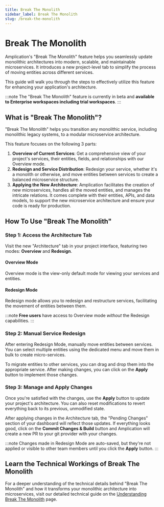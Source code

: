 ```yaml
---
title: Break The Monolith
sidebar_label: Break The Monolith
slug: /break-the-monolith
---
```


# Break The Monolith

Amplication's "Break The Monolith" feature helps you seamlessly update monolithic architectures into modern, scalable, and maintainable microservices. It introduces a new project-level tab to simplify the process of moving entities across different services.

This guide will walk you through the steps to effectively utilize this feature for enhancing your application's architecture.

:::note
The "Break The Monolith" feature is currently in beta and **available to Enterprise workspaces including trial workspaces**.
:::

## What is "Break The Monolith"?

"Break The Monolith" helps you transition any monolithic service, including monolithic legacy systems, to a modular microservice architecture. <!-- It allows for both manual and AI-driven restructuring of services. -->

This feature focuses on the following 3 parts:

1. **Overview of Current Services**: Get a comprehensive view of your project's services, their entities, fields, and relationships with our Overview mode.
2. **Redesign and Service Distribution**: <!-- Manually or with AI assistance, r--> Redesign your service, whether it's a monolith or otherwise, and move entities between services to create a balanced microservice structure.
3. **Applying the New Architecture**: Amplication facilitates the creation of new microservices, handles all the moved entities, and manages the intricate relations. It comes complete with their entities, APIs, and data models, to support the new microservice architecture and ensure your code is ready for production.

## How To Use "Break The Monolith"

### Step 1: Access the Architecture Tab

Visit the new "Architecture" tab in your project interface, featuring two modes: **Overview** and **Redesign**.

#### Overview Mode

Overview mode is the view-only default mode for viewing your services and entities.

#### Redesign Mode

Redesign mode allows you to redesign and restructure services, facilitating the movement of entities between them.

:::note
**Free users** have access to Overview mode _without_ the Redesign capabilities.
:::

### Step 2: Manual Service Redesign

After entering Redesign Mode, manually move entities between services. You can select multiple entities using the dedicated menu and move them in bulk to create micro-services.

To migrate entities to other services, you can drag and drop them into the appropriate service. After making changes, you can click on the **Apply** button to implement those changes.

<!--
### Step 3: Utilize AI for Smart Architecture Suggestions (Optional)

The "Break the Monolith" button, available in the Project and Service Overview screens, triggers AI analysis to suggest an efficient new microservice architecture, including service distribution and entity organization. Review the AI's recommendations before making any changes.

:::note
**This feature uses LLMs to analyze and suggest ideal microservices structures**. It requires sharing details of your entities and fields with LLMs for analysis. We ensure the highest privacy standards and use your data only to improve your project's architecture.
:::
-->

<!--
### Step 3: Utilize AI for Smart Architecture Suggestions (Optional)

The "AI Helper" button in the Architecture tab, also available in both the Project and Service Overview screens as "Break The Monolith" button, offer AI-driven suggestions for transforming services into an efficient microservice architecture. Select a service to initiate AI analysis, which includes service distribution and entity organization recommendations.

:::note
**This feature uses advanced LLMs for optimal microservices structuring suggestions**. Only anonymous data is shared during analysis, and it occurs exclusively when users proactively engage features utilizing LLMs. Users can opt out of LLM features, maintaining control over their data privacy.
:::
-->

<!--
### Step 4: Manage and Apply Changes
-->

### Step 3: Manage and Apply Changes

Once you're satisfied with the changes, use the **Apply** button to update your project's architecture. You can also reset modifications to revert everything back to its previous, unmodified state.

After applying changes in the Architecture tab, the "Pending Changes" section of your dashboard will reflect those updates. If everything looks good, click on the **Commit Changes & Build** button and Amplication will create a new PR to your git provider with your changes.

:::note
Changes made in Redesign Mode are auto-saved, but they're not applied or visible to other team members until you click the **Apply** button.
:::

<!--
## Starting with Prisma Schema in Break The Monolith

Start with our [Import Prisma Schema](/how-to/import-prisma-schema) feature to leverage your existing database schemas instead of manually creating entities. Rapidly transition to optimized microservice configurations saving you even more time.

This approach allows you to import your existing database structure into Amplication, where the Intelligent AI Helper can then suggest optimal microservice configurations.

To get started with your Prisma schema upload, visit our [Import Prisma Schema](/how-to/import-prisma-schema) documentation for step-by-step instructions.
-->

## Learn the Technical Workings of Break The Monolith

For a deeper understanding of the technical details behind "Break The Monolith" and how it transforms your monolithic architecture into microservices, visit our detailed technical guide on the [Understanding Break The Monolith](/how-to/understanding-break-the-monolith) page.

<!-- 
## Explore "Break The Monolith" in Our Interactive Sandbox

"Break The Monolith" can also be explored in a sandbox environment on Amplication's website. This environment lets you experience the feature before applying it to your services. You can experiment with a set of predefined entities and open-source repositories structured as monoliths.
-->